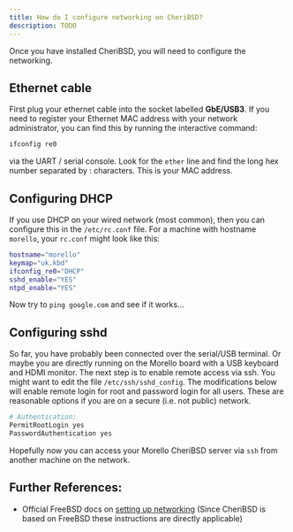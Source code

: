 ```yaml
---
title: How do I configure networking on CheriBSD?
description: TODO
---
```


Once you have installed CheriBSD, you will need to configure the
networking.

## Ethernet cable

First plug your ethernet cable into the socket labelled **GbE/USB3**. If
you need to register your Ethernet MAC address with your network
administrator, you can find this by running the interactive command:

```bash
ifconfig re0
```

via the UART / serial console. Look for the `ether` line and find the
long hex number separated by : characters. This is your MAC address.

## Configuring DHCP

If you use DHCP on your wired network (most common), then you can
configure this in the `/etc/rc.conf` file. For a machine with hostname
`morello`, your `rc.conf` might look like this:

```bash
hostname="morello"
keymap="uk.kbd"
ifconfig_re0="DHCP"
sshd_enable="YES"
ntpd_enable="YES"
```

Now try to `ping google.com` and see if it works\...

## Configuring sshd

So far, you have probably been connected over the serial/USB terminal.
Or maybe you are directly running on the Morello board with a USB
keyboard and HDMI monitor. The next step is to enable remote access via
ssh. You might want to edit the file `/etc/ssh/sshd_config`. The
modifications below will enable remote login for root and password login
for all users. These are reasonable options if you are on a secure (i.e.
not public) network.

```bash
# Authentication:
PermitRootLogin yes
PasswordAuthentication yes
```

Hopefully now you can access your Morello CheriBSD server via `ssh` from
another machine on the network.

## Further References:

- Official FreeBSD docs on [setting up networking](https://docs.freebsd.org/en/books/handbook/network/)
  (Since CheriBSD is based on FreeBSD these instructions are directly
  applicable)
